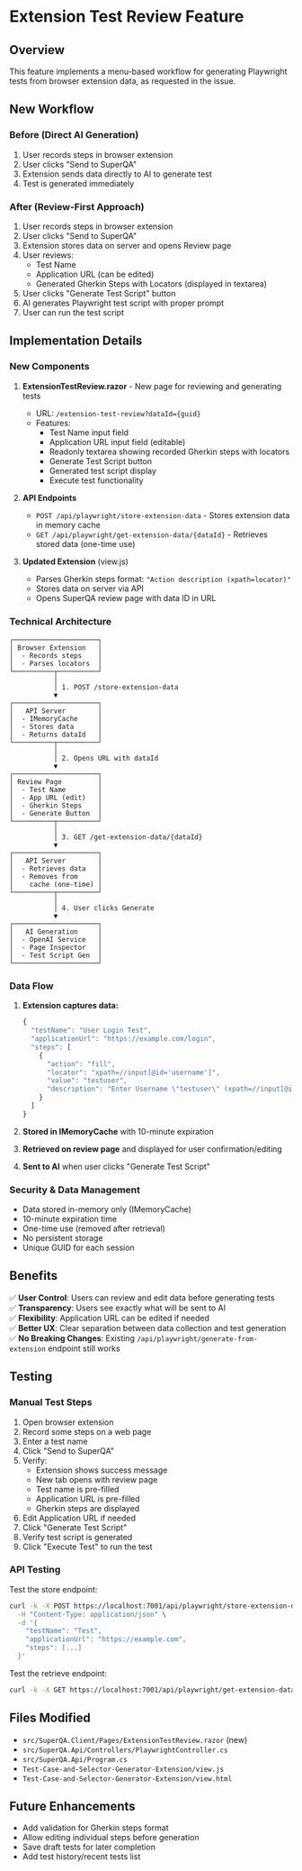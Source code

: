 # Extension Test Review Feature

## Overview

This feature implements a menu-based workflow for generating Playwright tests from browser extension data, as requested in the issue.

## New Workflow

### Before (Direct AI Generation)
1. User records steps in browser extension
2. User clicks "Send to SuperQA" 
3. Extension sends data directly to AI to generate test
4. Test is generated immediately

### After (Review-First Approach)
1. User records steps in browser extension
2. User clicks "Send to SuperQA"
3. Extension stores data on server and opens Review page
4. User reviews:
   - Test Name
   - Application URL (can be edited)
   - Generated Gherkin Steps with Locators (displayed in textarea)
5. User clicks "Generate Test Script" button
6. AI generates Playwright test script with proper prompt
7. User can run the test script

## Implementation Details

### New Components

1. **ExtensionTestReview.razor** - New page for reviewing and generating tests
   - URL: `/extension-test-review?dataId={guid}`
   - Features:
     - Test Name input field
     - Application URL input field (editable)
     - Readonly textarea showing recorded Gherkin steps with locators
     - Generate Test Script button
     - Generated test script display
     - Execute test functionality

2. **API Endpoints**
   - `POST /api/playwright/store-extension-data` - Stores extension data in memory cache
   - `GET /api/playwright/get-extension-data/{dataId}` - Retrieves stored data (one-time use)

3. **Updated Extension** (view.js)
   - Parses Gherkin steps format: `"Action description (xpath=locator)"`
   - Stores data on server via API
   - Opens SuperQA review page with data ID in URL

### Technical Architecture

```
┌─────────────────────┐
│ Browser Extension   │
│  - Records steps    │
│  - Parses locators  │
└──────────┬──────────┘
           │
           │ 1. POST /store-extension-data
           ▼
┌─────────────────────┐
│   API Server        │
│  - IMemoryCache     │
│  - Stores data      │
│  - Returns dataId   │
└──────────┬──────────┘
           │
           │ 2. Opens URL with dataId
           ▼
┌─────────────────────┐
│ Review Page         │
│  - Test Name        │
│  - App URL (edit)   │
│  - Gherkin Steps    │
│  - Generate Button  │
└──────────┬──────────┘
           │
           │ 3. GET /get-extension-data/{dataId}
           ▼
┌─────────────────────┐
│   API Server        │
│  - Retrieves data   │
│  - Removes from     │
│    cache (one-time) │
└──────────┬──────────┘
           │
           │ 4. User clicks Generate
           ▼
┌─────────────────────┐
│   AI Generation     │
│  - OpenAI Service   │
│  - Page Inspector   │
│  - Test Script Gen  │
└─────────────────────┘
```

### Data Flow

1. **Extension captures data:**
   ```javascript
   {
     "testName": "User Login Test",
     "applicationUrl": "https://example.com/login",
     "steps": [
       {
         "action": "fill",
         "locator": "xpath=//input[@id='username']",
         "value": "testuser",
         "description": "Enter Username \"testuser\" (xpath=//input[@id='username'])"
       }
     ]
   }
   ```

2. **Stored in IMemoryCache** with 10-minute expiration

3. **Retrieved on review page** and displayed for user confirmation/editing

4. **Sent to AI** when user clicks "Generate Test Script"

### Security & Data Management

- Data stored in-memory only (IMemoryCache)
- 10-minute expiration time
- One-time use (removed after retrieval)
- No persistent storage
- Unique GUID for each session

## Benefits

✅ **User Control**: Users can review and edit data before generating tests  
✅ **Transparency**: Users see exactly what will be sent to AI  
✅ **Flexibility**: Application URL can be edited if needed  
✅ **Better UX**: Clear separation between data collection and test generation  
✅ **No Breaking Changes**: Existing `/api/playwright/generate-from-extension` endpoint still works  

## Testing

### Manual Test Steps

1. Open browser extension
2. Record some steps on a web page
3. Enter a test name
4. Click "Send to SuperQA"
5. Verify:
   - Extension shows success message
   - New tab opens with review page
   - Test name is pre-filled
   - Application URL is pre-filled
   - Gherkin steps are displayed
6. Edit Application URL if needed
7. Click "Generate Test Script"
8. Verify test script is generated
9. Click "Execute Test" to run the test

### API Testing

Test the store endpoint:
```bash
curl -k -X POST https://localhost:7001/api/playwright/store-extension-data \
  -H "Content-Type: application/json" \
  -d '{
    "testName": "Test",
    "applicationUrl": "https://example.com",
    "steps": [...]
  }'
```

Test the retrieve endpoint:
```bash
curl -k -X GET https://localhost:7001/api/playwright/get-extension-data/{dataId}
```

## Files Modified

- `src/SuperQA.Client/Pages/ExtensionTestReview.razor` (new)
- `src/SuperQA.Api/Controllers/PlaywrightController.cs`
- `src/SuperQA.Api/Program.cs`
- `Test-Case-and-Selector-Generator-Extension/view.js`
- `Test-Case-and-Selector-Generator-Extension/view.html`

## Future Enhancements

- Add validation for Gherkin steps format
- Allow editing individual steps before generation
- Save draft tests for later completion
- Add test history/recent tests list
